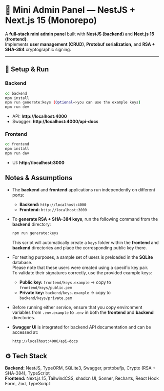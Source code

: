 # 🧩 Mini Admin Panel — NestJS + Next.js 15 (Monorepo)

A **full-stack mini admin panel** built with **NestJS (backend)** and **Next.js 15 (frontend)**.  
Implements **user management (CRUD)**, **Protobuf serialization**, and **RSA + SHA-384** cryptographic signing.

---

## 🚀 Setup & Run

### Backend

```bash
cd backend
npm install
npm run generate:keys (Optional=>you can use the example keys)
npm run dev
```

- API: **http://localhost:4000**
- Swagger: **http://localhost:4000/api-docs**

### Frontend

```bash
cd frontend
npm install
npm run dev
```

- UI: **http://localhost:3000**

## Notes & Assumptions

- The **backend** and **frontend** applications run independently on different ports:

  - **Backend:** `http://localhost:4000`
  - **Frontend:** `http://localhost:3000`

- To **generate RSA + SHA-384 keys**, run the following command from the **backend** directory:

  ```bash
  npm run generate:keys
  ```

  This script will automatically create a `keys` folder within the **frontend** and **backend** directories and place the corresponding public key there.

- For testing purposes, a sample set of users is preloaded in the **SQLite** database.  
  Please note that these users were created using a specific key pair.  
  To validate their signatures correctly, use the provided example keys:

  - **Public key:** `frontend/keys.example` → copy to `frontend/keys/public.pem`
  - **Private key:** `backend/keys.example` → copy to `backend/keys/private.pem`

- Before running either service, ensure that you copy environment variables from `.env.example` to `.env` in both the **frontend** and **backend** directories.

- **Swagger UI** is integrated for backend API documentation and can be accessed at:
  ```
  http://localhost:4000/api-docs
  ```

## ⚙️ Tech Stack

**Backend:** NestJS, TypeORM, SQLite3, Swagger, protobufjs, Crypto (RSA + SHA-384), TypeScript  
**Frontend:** Next.js 15, TailwindCSS, shadcn UI, Sonner, Recharts, React Hook Form, Zod, TypeScript
